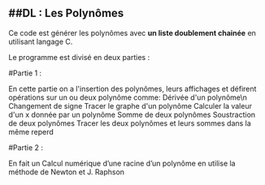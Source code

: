 ##DL : Les Polynômes
-------------------------------------------------------------------------------------------------------------------------------------

Ce code est générer les polynômes avec **un liste doublement chainée** en utilisant langage C.

Le programme est divisé en deux parties :

#Partie 1 :

En cette partie on a l'insertion des polynômes, leurs affichages et défirent opérations sur un ou deux polynôme comme:
Dérivée d'un polynôme\n
Changement de signe 
Tracer le graphe d'un polynôme
Calculer la valeur d'un x donnée par un polynôme 
Somme de deux polynômes 
Soustraction de deux polynômes
Tracer les deux polynômes et leurs sommes dans la même reperd

#Partie 2 :

En fait un Calcul numérique d’une racine d’un polynôme en utilise la méthode de Newton et J. Raphson


